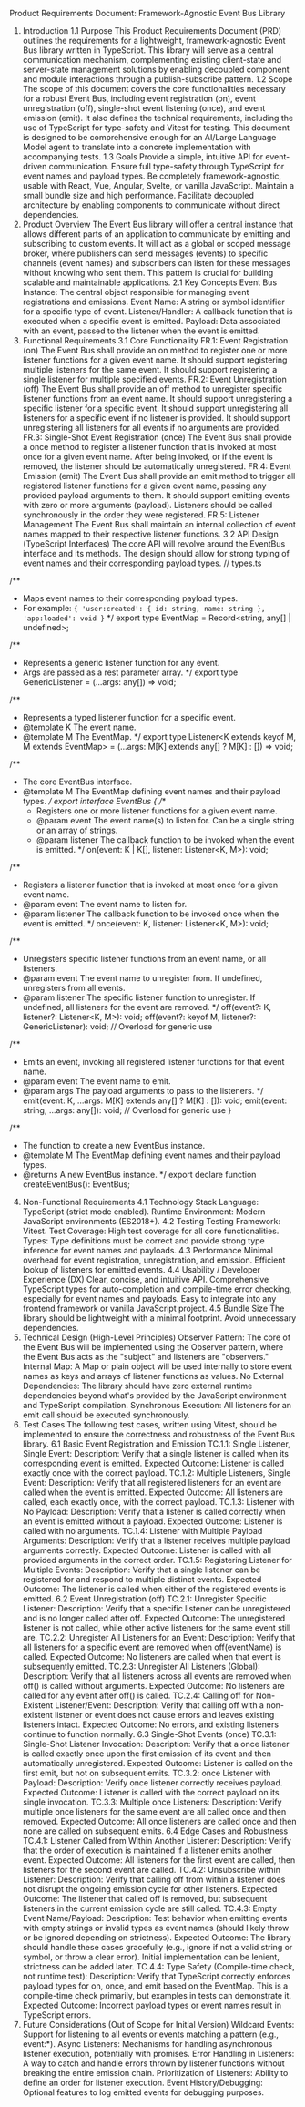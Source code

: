 Product Requirements Document: Framework-Agnostic Event Bus Library
1. Introduction
1.1 Purpose
This Product Requirements Document (PRD) outlines the requirements for a lightweight, framework-agnostic Event Bus library written in TypeScript. This library will serve as a central communication mechanism, complementing existing client-state and server-state management solutions by enabling decoupled component and module interactions through a publish-subscribe pattern.
1.2 Scope
The scope of this document covers the core functionalities necessary for a robust Event Bus, including event registration (on), event unregistration (off), single-shot event listening (once), and event emission (emit). It also defines the technical requirements, including the use of TypeScript for type-safety and Vitest for testing. This document is designed to be comprehensive enough for an AI/Large Language Model agent to translate into a concrete implementation with accompanying tests.
1.3 Goals
Provide a simple, intuitive API for event-driven communication.
Ensure full type-safety through TypeScript for event names and payload types.
Be completely framework-agnostic, usable with React, Vue, Angular, Svelte, or vanilla JavaScript.
Maintain a small bundle size and high performance.
Facilitate decoupled architecture by enabling components to communicate without direct dependencies.
2. Product Overview
The Event Bus library will offer a central instance that allows different parts of an application to communicate by emitting and subscribing to custom events. It will act as a global or scoped message broker, where publishers can send messages (events) to specific channels (event names) and subscribers can listen for these messages without knowing who sent them. This pattern is crucial for building scalable and maintainable applications.
2.1 Key Concepts
Event Bus Instance: The central object responsible for managing event registrations and emissions.
Event Name: A string or symbol identifier for a specific type of event.
Listener/Handler: A callback function that is executed when a specific event is emitted.
Payload: Data associated with an event, passed to the listener when the event is emitted.
3. Functional Requirements
3.1 Core Functionality
FR.1: Event Registration (on)
The Event Bus shall provide an on method to register one or more listener functions for a given event name.
It should support registering multiple listeners for the same event.
It should support registering a single listener for multiple specified events.
FR.2: Event Unregistration (off)
The Event Bus shall provide an off method to unregister specific listener functions from an event name.
It should support unregistering a specific listener for a specific event.
It should support unregistering all listeners for a specific event if no listener is provided.
It should support unregistering all listeners for all events if no arguments are provided.
FR.3: Single-Shot Event Registration (once)
The Event Bus shall provide a once method to register a listener function that is invoked at most once for a given event name. After being invoked, or if the event is removed, the listener should be automatically unregistered.
FR.4: Event Emission (emit)
The Event Bus shall provide an emit method to trigger all registered listener functions for a given event name, passing any provided payload arguments to them.
It should support emitting events with zero or more arguments (payload).
Listeners should be called synchronously in the order they were registered.
FR.5: Listener Management
The Event Bus shall maintain an internal collection of event names mapped to their respective listener functions.
3.2 API Design (TypeScript Interfaces)
The core API will revolve around the EventBus interface and its methods. The design should allow for strong typing of event names and their corresponding payload types.
// types.ts

/**
 * Maps event names to their corresponding payload types.
 * For example: `{ 'user:created': { id: string, name: string }, 'app:loaded': void }`
 */
export type EventMap = Record<string, any[] | undefined>;

/**
 * Represents a generic listener function for any event.
 * Args are passed as a rest parameter array.
 */
export type GenericListener = (...args: any[]) => void;

/**
 * Represents a typed listener function for a specific event.
 * @template K The event name.
 * @template M The EventMap.
 */
export type Listener<K extends keyof M, M extends EventMap> = (...args: M[K] extends any[] ? M[K] : []) => void;

/**
 * The core EventBus interface.
 * @template M The EventMap defining event names and their payload types.
 */
export interface EventBus<M extends EventMap> {
  /**
   * Registers one or more listener functions for a given event name.
   * @param event The event name(s) to listen for. Can be a single string or an array of strings.
   * @param listener The callback function to be invoked when the event is emitted.
   */
  on<K extends keyof M>(event: K | K[], listener: Listener<K, M>): void;

  /**
   * Registers a listener function that is invoked at most once for a given event name.
   * @param event The event name to listen for.
   * @param listener The callback function to be invoked once when the event is emitted.
   */
  once<K extends keyof M>(event: K, listener: Listener<K, M>): void;

  /**
   * Unregisters specific listener functions from an event name, or all listeners.
   * @param event The event name to unregister from. If undefined, unregisters from all events.
   * @param listener The specific listener function to unregister. If undefined, all listeners for the event are removed.
   */
  off<K extends keyof M>(event?: K, listener?: Listener<K, M>): void;
  off(event?: keyof M, listener?: GenericListener): void; // Overload for generic use

  /**
   * Emits an event, invoking all registered listener functions for that event name.
   * @param event The event name to emit.
   * @param args The payload arguments to pass to the listeners.
   */
  emit<K extends keyof M>(event: K, ...args: M[K] extends any[] ? M[K] : []): void;
  emit(event: string, ...args: any[]): void; // Overload for generic use
}

/**
 * The function to create a new EventBus instance.
 * @template M The EventMap defining event names and their payload types.
 * @returns A new EventBus instance.
 */
export declare function createEventBus<M extends EventMap>(): EventBus<M>;


4. Non-Functional Requirements
4.1 Technology Stack
Language: TypeScript (strict mode enabled).
Runtime Environment: Modern JavaScript environments (ES2018+).
4.2 Testing
Testing Framework: Vitest.
Test Coverage: High test coverage for all core functionalities.
Types: Type definitions must be correct and provide strong type inference for event names and payloads.
4.3 Performance
Minimal overhead for event registration, unregistration, and emission.
Efficient lookup of listeners for emitted events.
4.4 Usability / Developer Experience (DX)
Clear, concise, and intuitive API.
Comprehensive TypeScript types for auto-completion and compile-time error checking, especially for event names and payloads.
Easy to integrate into any frontend framework or vanilla JavaScript project.
4.5 Bundle Size
The library should be lightweight with a minimal footprint. Avoid unnecessary dependencies.
5. Technical Design (High-Level Principles)
Observer Pattern: The core of the Event Bus will be implemented using the Observer pattern, where the Event Bus acts as the "subject" and listeners are "observers."
Internal Map: A Map or plain object will be used internally to store event names as keys and arrays of listener functions as values.
No External Dependencies: The library should have zero external runtime dependencies beyond what's provided by the JavaScript environment and TypeScript compilation.
Synchronous Execution: All listeners for an emit call should be executed synchronously.
6. Test Cases
The following test cases, written using Vitest, should be implemented to ensure the correctness and robustness of the Event Bus library.
6.1 Basic Event Registration and Emission
TC.1.1: Single Listener, Single Event:
Description: Verify that a single listener is called when its corresponding event is emitted.
Expected Outcome: Listener is called exactly once with the correct payload.
TC.1.2: Multiple Listeners, Single Event:
Description: Verify that all registered listeners for an event are called when the event is emitted.
Expected Outcome: All listeners are called, each exactly once, with the correct payload.
TC.1.3: Listener with No Payload:
Description: Verify that a listener is called correctly when an event is emitted without a payload.
Expected Outcome: Listener is called with no arguments.
TC.1.4: Listener with Multiple Payload Arguments:
Description: Verify that a listener receives multiple payload arguments correctly.
Expected Outcome: Listener is called with all provided arguments in the correct order.
TC.1.5: Registering Listener for Multiple Events:
Description: Verify that a single listener can be registered for and respond to multiple distinct events.
Expected Outcome: The listener is called when either of the registered events is emitted.
6.2 Event Unregistration (off)
TC.2.1: Unregister Specific Listener:
Description: Verify that a specific listener can be unregistered and is no longer called after off.
Expected Outcome: The unregistered listener is not called, while other active listeners for the same event still are.
TC.2.2: Unregister All Listeners for an Event:
Description: Verify that all listeners for a specific event are removed when off(eventName) is called.
Expected Outcome: No listeners are called when that event is subsequently emitted.
TC.2.3: Unregister All Listeners (Global):
Description: Verify that all listeners across all events are removed when off() is called without arguments.
Expected Outcome: No listeners are called for any event after off() is called.
TC.2.4: Calling off for Non-Existent Listener/Event:
Description: Verify that calling off with a non-existent listener or event does not cause errors and leaves existing listeners intact.
Expected Outcome: No errors, and existing listeners continue to function normally.
6.3 Single-Shot Events (once)
TC.3.1: Single-Shot Listener Invocation:
Description: Verify that a once listener is called exactly once upon the first emission of its event and then automatically unregistered.
Expected Outcome: Listener is called on the first emit, but not on subsequent emits.
TC.3.2: once Listener with Payload:
Description: Verify once listener correctly receives payload.
Expected Outcome: Listener is called with the correct payload on its single invocation.
TC.3.3: Multiple once Listeners:
Description: Verify multiple once listeners for the same event are all called once and then removed.
Expected Outcome: All once listeners are called once and then none are called on subsequent emits.
6.4 Edge Cases and Robustness
TC.4.1: Listener Called from Within Another Listener:
Description: Verify that the order of execution is maintained if a listener emits another event.
Expected Outcome: All listeners for the first event are called, then listeners for the second event are called.
TC.4.2: Unsubscribe within Listener:
Description: Verify that calling off from within a listener does not disrupt the ongoing emission cycle for other listeners.
Expected Outcome: The listener that called off is removed, but subsequent listeners in the current emission cycle are still called.
TC.4.3: Empty Event Name/Payload:
Description: Test behavior when emitting events with empty strings or invalid types as event names (should likely throw or be ignored depending on strictness).
Expected Outcome: The library should handle these cases gracefully (e.g., ignore if not a valid string or symbol, or throw a clear error). Initial implementation can be lenient, strictness can be added later.
TC.4.4: Type Safety (Compile-time check, not runtime test):
Description: Verify that TypeScript correctly enforces payload types for on, once, and emit based on the EventMap. This is a compile-time check primarily, but examples in tests can demonstrate it.
Expected Outcome: Incorrect payload types or event names result in TypeScript errors.
7. Future Considerations (Out of Scope for Initial Version)
Wildcard Events: Support for listening to all events or events matching a pattern (e.g., event:*).
Async Listeners: Mechanisms for handling asynchronous listener execution, potentially with promises.
Error Handling in Listeners: A way to catch and handle errors thrown by listener functions without breaking the entire emission chain.
Prioritization of Listeners: Ability to define an order for listener execution.
Event History/Debugging: Optional features to log emitted events for debugging purposes.
